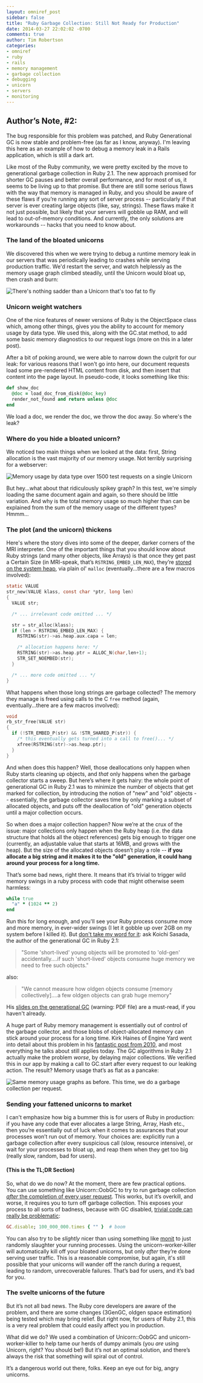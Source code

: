 ```yaml
---
layout: omniref_post
sidebar: false
title: "Ruby Garbage Collection: Still Not Ready for Production"
date: 2014-03-27 22:02:02 -0700
comments: true
author: Tim Robertson
categories: 
- omniref
- ruby
- rails
- memory management
- garbage collection
- debugging
- unicorn
- servers
- monitoring
---
```


<div class="authors-note">
<h2>Author&rsquo;s Note, #2:</h2>
<p>The bug responsible for this problem was patched, and Ruby Generational GC 
is now stable and problem-free (as far as I know, anyway). I'm leaving this 
here as an example of how to debug a memory leak in a 
Rails application, which is still a dark art.</p>
</div>

Like most of the Ruby community, we were pretty excited by the move to generational
garbage collection in Ruby 2.1. The new approach promised for shorter GC pauses
and better overall performance, and for most of us, it seems to be living up to that
promise. But there are still some serious flaws with the way that memory is managed 
in Ruby, and you should be aware of these flaws if you’re running any sort of server
process -- particularly if that server is ever creating large objects (like, say,
strings).  These flaws make it not just possible, but likely that your servers will
gobble up RAM, and will lead to out-of-memory conditions. And currently, the only 
solutions are workarounds -- hacks that you need to know about.

### The land of the bloated unicorns

We discovered this when we were trying to debug a runtime memory leak in our servers
that was periodically leading to crashes while serving production traffic.  We'd
restart the server, and watch helplessly as the memory usage graph climbed steadily,
until the Unicorn would bloat up, then crash and burn:

![There's nothing sadder than a Unicorn that's too fat to fly](/assets/omniref-blog/bloated_unicorns.png)

### Unicorn weight watchers

One of the nice features of newer versions of Ruby is the
ObjectSpace class which, among other things, gives
you the ability to account for memory usage by data type. We used this,
along with the GC.stat method, to add some basic memory
diagnostics to our request logs (more on this in a later post).

After a bit of poking around, we were able to narrow down the culprit for our leak:
for various reasons that I won't go into here, our document requests load some
pre-rendered HTML content from disk, and then insert that content into the page
layout.  In pseudo-code, it looks something like this:

``` ruby
def show_doc
  @doc = load_doc_from_disk(@doc_key)
  render_not_found and return unless @doc
end
```

We load a doc, we render the doc, we throw the doc away.  So where's the leak?

### Where do you hide a bloated unicorn?

We noticed two main things when we looked at the data: first, String allocation is
the vast majority of our memory usage.  Not terribly surprising for a webserver:

![Memory usage by data type over 1500 test requests on a single Unicorn](/assets/omniref-blog/unicorn_memory.png)

But hey...what about that ridiculously spikey graph?  In this test, we're simply
loading the same document again and again, so there should be little variation.
And why is the total memory usage so much higher than can be explained from the
sum of the memory usage of the different types?  Hmmm...

### The plot (and the unicorn) thickens

Here's where the story dives into some of the deeper, darker corners of
the MRI interpreter.  One of the important things that you should know about Ruby
strings (and many other objects, like Arrays) is that once they get past a Certain
Size (in MRI-speak, that’s `RSTRING_EMBED_LEN_MAX`), they’re 
[stored on the system heap](http://patshaughnessy.net/2012/1/4/never-create-ruby-strings-longer-than-23-characters),
via plain ol' `malloc` (eventually...there are a few macros involved):

``` c
static VALUE
str_new(VALUE klass, const char *ptr, long len)
{
  VALUE str;

  /* ... irrelevant code omitted ... */

  str = str_alloc(klass);
  if (len > RSTRING_EMBED_LEN_MAX) {
    RSTRING(str)->as.heap.aux.capa = len;

    /* allocation happens here: */
    RSTRING(str)->as.heap.ptr = ALLOC_N(char,len+1);
    STR_SET_NOEMBED(str);
  }

  /* ... more code omitted ... */
}
```

What happens when those long strings are garbage collected? The memory they manage
is freed using calls to the C `free` method (again, eventually...there are a few
macros involved):

``` c
void
rb_str_free(VALUE str)
{
  if (!STR_EMBED_P(str) && !STR_SHARED_P(str)) {
    /* this eventually gets turned into a call to free()... */
    xfree(RSTRING(str)->as.heap.ptr);
  }
}
```

And when does this happen?  Well, those deallocations only happen when Ruby
starts cleaning up objects, and _that_ only happens when the garbage collector
starts a sweep.  But here’s where it gets hairy: the whole point of generational
GC in Ruby 2.1 was to minimize the number of objects that get marked for
collection, by introducing the notion of "new" and "old" objects -- essentially,
the garbage collector saves time by only marking a subset of allocated objects,
and puts off the deallocation of "old" generation objects until a major
collection occurs.

So when does a major collection happen? Now we’re at the crux of the issue:
major collections only happen when the Ruby heap (i.e. the data structure that
holds all the object references) gets big enough to trigger one (currently, an
adjustable value that starts at 16MB, and grows with the heap). But the size of
the allocated objects doesn’t play a role -- __if you allocate a big string and it
makes it to the "old" generation, it could hang around your process for a long time.__

That’s some bad news, right there. It means that it’s trivial to trigger wild
memory swings in a ruby process with code that might otherwise seem harmless:

``` ruby
while true
  "a" * (1024 ** 2)
end
```

Run this for long enough, and you'll see your Ruby process consume more and more
memory, in ever-wider swings (I let it gobble up over 2GB on my system before I killed it). 
But [don't take my word for it](http://www.quickmeme.com/img/2b/2b8b5a61a48ec7abd3d217e465ccb152921bdec24f780b22673c4a8a5102774c.jpg):
ask Koichi Sasada, the author of the generational GC in Ruby 2.1:

> "Some 'short-lived' young objects will be promoted to 'old-gen' accidentally....if
> such 'short-lived' objects consume huge memory we need to free such objects."

also:

> "We cannot measure how oldgen objects consume [memory collectively]....a few
> oldgen objects can grab huge memory"

His [slides on the generational GC](http://www.atdot.net/~ko1/activities/rubyconf2013-ko1_pub.pdf)
(warning: PDF file) are a must-read, if you haven't already.

A huge part of Ruby memory management is essentially out of control of the garbage
collector, and those blobs of object-allocated memory can stick around your process
for a long time.  Kirk Haines of Engine Yard went into detail about this problem in
his [fantastic post from 2010](https://blog.engineyard.com/2010/mri-memory-allocation-a-primer-for-developers),
and most everything he talks about still applies today.  The GC algorithms in 
Ruby 2.1 actually make the problem _worse_, by delaying major collections.  We 
verified this in our app by making a call to GC.start after every request to our
leaking action.  The result?  Memory usage that’s as flat as a pancake:

![Same memory usage graphs as before. This time, we do a garbage collection per request.](/assets/omniref-blog/unicorn_memory_with_gc.png)

### Sending your fattened unicorns to market

I can't emphasize how big a bummer this is for users of Ruby in production: if 
you have any code that ever allocates a large String, Array, Hash etc., then you’re essentially out of luck when
it comes to assurances that your processes won’t run out of memory.  Your choices
are: explicitly run a garbage collection after every suspicious call (slow, 
resource intensive), or wait for your processes to bloat up, and reap them when
they get too big (really slow, random, bad for users).

#### (This is the TL;DR Section)

So, what do we do now?  At the moment, there are few practical options.  You can
use something like Unicorn::OobGC to try to run garbage collection 
[_after_ the completion of every user request](http://blog.newrelic.com/2013/05/28/unicorn-rawk-kick-gc-out-of-the-band/). This works, but it’s overkill, and worse, it requires you to turn off 
garbage collection.  This exposes your process to all sorts of badness, because 
with GC disabled,
[trivial code can really be problematic](http://samsaffron.com/archive/2013/11/22/demystifying-the-ruby-gc):

``` ruby
GC.disable; 100_000_000.times { "" }  # boom
```

You can also try to be _slightly_ nicer than using something like
[monit](http://mmonit.com/monit/) to just randomly slaughter your running
processes. Using the unicorn-worker-killer will
automatically kill off your bloated unicorns, but only _after_ they’re done serving
user traffic. This is a reasonable compromise, but again, it's still possible that
your unicorns will wander off the ranch during a request, leading to random,
unrecoverable failures.  That’s bad for users, and it’s bad for you.

### The svelte unicorns of the future

But it’s not all bad news.  The Ruby core developers are aware of the problem,
and there are some changes (3GenGC, oldgen space estimation) being tested which may
bring relief.  But right now, for users of Ruby 2.1, this is a very real problem
that could easily affect you in production.

What did we do? We used a combination of
Unicorn::OobGC and unicorn-worker-killer to help tame our herds
of dumpy animals (you _are_ using Unicorn, right? You should be!)
But it’s not an optimal solution, and there’s always the risk that something will spiral
out of control.

It’s a dangerous world out there, folks.  Keep an eye out for big, angry unicorns.
